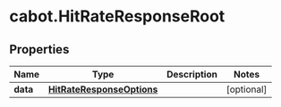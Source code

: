 # cabot.HitRateResponseRoot

## Properties

Name | Type | Description | Notes
------------ | ------------- | ------------- | -------------
**data** | [**HitRateResponseOptions**](HitRateResponseOptions.md) |  | [optional] 


